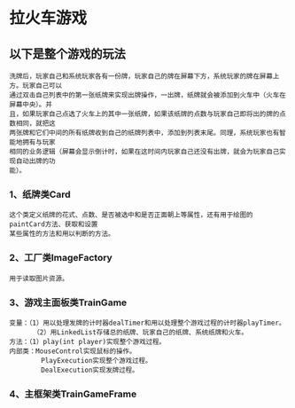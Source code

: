 拉火车游戏
============

以下是整个游戏的玩法
----------------------

    洗牌后，玩家自己和系统玩家各有一份牌，玩家自己的牌在屏幕下方，系统玩家的牌在屏幕上方。玩家自己可以
    通过双击自己列表中的第一张纸牌来实现出牌操作，一出牌，纸牌就会被添加到火车中（火车在屏幕中央）。并
    且，如果玩家自己点选了火车上的其中一张纸牌，如果该纸牌的点数与玩家自己即将出的牌的点数相同，就把这
    两张牌和它们中间的所有纸牌收到自己的纸牌列表中，添加到列表末尾。同理，系统玩家也有智能地拥有与玩家
    相同的业务逻辑（屏幕会显示倒计时，如果在这时间内玩家自己还没有出牌，就会为玩家自己实现自动出牌的功
    能）。

### 1、纸牌类Card

    这个类定义纸牌的花式、点数、是否被选中和是否正面朝上等属性，还有用于绘图的paintCard方法、获取和设置
    某些属性的方法和用以判断的方法。
    
### 2、工厂类ImageFactory

    用于读取图片资源。
    
### 3、游戏主面板类TrainGame

    变量：（1）用以处理发牌的计时器dealTimer和用以处理整个游戏过程的计时器playTimer。
          （2）用LinkedList存储总的纸牌、玩家自己的纸牌、系统纸牌和火车。
    方法：（1）play(int player)实现整个游戏过程。
    内部类：MouseControl实现鼠标的操作。
            PlayExecution实现整个游戏过程。
            DealExecution实现发牌过程。

### 4、主框架类TrainGameFrame
